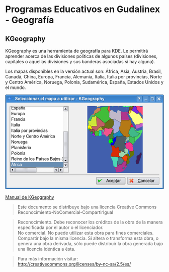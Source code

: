 # Programas Educativos en Gudalinex - Geografía

## KGeography

KGeography es una herramienta de geografía para KDE. Le permitirá aprender acerca de las divisiones políticas de algunos países (divisiones, capitales o aquellas divisiones y sus banderas asociadas si hay alguna).

Los mapas disponibles en la versión actual son: África, Asia, Austria, Brasil, Canadá, China, Europa, Francia, Alemania, Italia, Italia por provincias, Norte y Centro América, Noruega, Polonia, Sudamérica, España, Estados Unidos y el mundo.

![kgeography](../img/first-start1.png "kgeography")

[Manual de KGeography](http://docs.kde.org/stable/es/kdeedu/kgeography/introduction.html)

  
> Este documento se distribuye bajo una licencia Creative Commons Reconocimiento-NoComercial-CompartirIgual  
  
> Reconocimiento. Debe reconocer los créditos de la obra de la manera especificada por el autor o el licenciador.  
> No comercial. No puede utilizar esta obra para fines comerciales.  
> Compartir bajo la misma licencia. Si altera o transforma esta obra, o genera una obra derivada, sólo puede distribuir la obra generada bajo una licencia idéntica a ésta.  
  
  
> Para más información visitar: http://creativecommons.org/licenses/by-nc-sa/2.5/es/